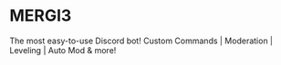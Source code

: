 # MERGI3
The most easy-to-use Discord bot! Custom Commands | Moderation | Leveling | Auto Mod &amp; more!
